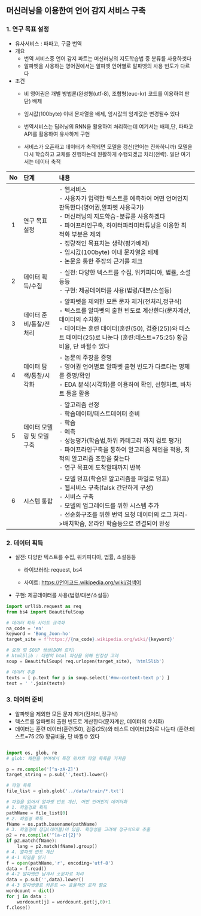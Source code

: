 ## 머신러닝을 이용한여 언어 감지 서비스 구축

### 1.  연구 목표 설정

- 유사서비스 : 파파고, 구글 번역
- 개요
    - 번역 서비스중 언어 감지 파트는 머신러닝의 지도학습법 중 분류를 사용하겟다
    - 알파벳을 사용하는 영어권에서는 알파벳 언어별로 알파벳의 사용 빈도가 다르다
- 조건
    - 비 영어권은 개별 방법론(완성형(utf-8), 조합형(euc-kr) 코드를 이용하여 판단) 배제
    
    - 임시값(100byte) 이내 문자열을 배제, 임시값의 임계값은 변경될수 있다
    
    - 번역서비스는 딥러닝의 RNN을 활용하여 처리하는데 여기서는 배제,단, 파파고 API를 활용하여 유사하게 구현
    
    - 서비스가 오픈하고 데이터가 축적되면 모델을 갱신(언어는 진화하니까) 모델을 다시 학습하고 교체를 진행하는데 원활하게 수행되겠금 처리(전략). 일단 여기서는 데이터 축적
    
      

|  No  | 단계                       | 내용                                                         |
| :--: | :------------------------- | :----------------------------------------------------------- |
|  1   | 연구 목표 설정             | - 웹서비스<br>- 사용자가 입력한 텍스트를 예측하여 어떤 언어인지 판독한다(영어권,알파벳 사용국가)<br>- 머신러닝의 지도학습-분류를 사용하겠다<br>- 파이프라인구축, 하이터파라미터튜닝을 이용한 최적화 부분은 제외<br>- 정량적인 목표치는 생략(평가배제)<br>- 임시값(100byte) 이내 문자열을 배제<br>- 논문을 통한 주장의 근거를 체크 |
|  2   | 데이터 획득/수집           | - 실전: 다양한 텍스트를 수집, 위키피디아, 법률, 소설등등<br>- 구현: 제공데이터를 사용(법령/대본/소설등) |
|  3   | 데이터 준비/통찰/전처리    | - 알파벳을 제외한 모든 문자 제거(전처리,정규식)<br>- 텍스트를 알파벳의 출현 빈도로 계산한다(문자계산, 데이터의 수치화)<br>- 데이터는 훈련 데이터(훈련(50), 검증(25))와 테스트 데이터(25)로 나눈다 (훈련:테스트=75:25) 황금비율, 단 바뀔수 있다 |
|  4   | 데이터 탐색/통찰/시각화    | - 논문의 주장을 증명<br>- 영어권 언어별로 알파벳 출현 빈도가 다르다는 명제를 증명/확인<br>- EDA 분석(시각화)를 이용하여 확인, 선형차트, 바차트 등을 활용 |
|  5   | 데이터 모델링 및 모델 구축 | - 알고리즘 선정<br>- 학습데이터/테스트데이터 준비<br>- 학습<br>- 예측<br>- 성능평가(학습법,하위 카테고리 까지 검토 평가)<br>- 파이프라인구축을 통하여 알고리즘 체인을 적용, 최적의 알고리즘 조합을 찾는다<br>- 연구 목표에 도착할때까지 반복 |
|  6   | 시스템 통합                | - 모델 덤프(학습된 알고리즘을 파일로 덤프)<br>- 웹서비스 구축(falsk 간단하게 구성)<br>- 서비스 구축<br>- 모델의 업그레이드를 위한 시스템 추가<br>- 선순화구조를 위한 번역 요청 데이터의 로그 처리->배치학습, 온라인 학습등으로 연결되어 완성 |



### 2.  데이터 획득

- 실전: 다양한 텍스트를 수집, 위키피디아, 법률, 소설등등<br>

  - 라이브러리: request, bs4<br>

  - 사이트: https://언어코드.wikipedia.org/wiki/검색어

- 구현: 제공데이터를 사용(법령/대본/소설등)

```python
import urllib.request as req
from bs4 import BeautifulSoup

# 데이터 획득 사이트 규격화
na_code = 'en'
keyword = 'Bong_Joon-ho'
target_site = f'https://{na_code}.wikipedia.org/wiki/{keyword}'

# 요청 및 SOUP 생성(DOM 트리)
# html5lib : 대량의 html 파싱을 위해 안정성 고려
soup = BeautifulSoup( req.urlopen(target_site), 'html5lib')

# 데이터 추출
texts = [ p.text for p in soup.select('#mw-content-text p') ]
text = ' '.join(texts)
```



### 3.  데이터 준비

- 알파벳을 제외한 모든 문자 제거(전처리,정규식)<br>
- 텍스트를 알파벳의 출현 빈도로 계산한다(문자계산, 데이터의 수치화)<br>
- 데이터는 훈련 데이터(훈련(50), 검증(25))와 테스트 데이터(25)로 나눈다 (훈련:테스트=75:25) 황금비율, 단 바뀔수 있다

```python

import os, glob, re
# glob: 패턴을 부여해서 특정 위치의 파일 목록을 가져옴

p = re.compile('[^a-zA-Z]')
target_string = p.sub('',text).lower()

# 파일 목록
file_list = glob.glob('../data/train/*.txt')

# 파일을 읽어서 알파벳 빈도 계산, 어떤 언어인지 데이터화
# 1. 파일경로 획득
pathName = file_list[0]
# 2. 파일명 획득
fName = os.path.basename(pathName)
# 3. 파일명에 정답(레이블)이 있음. 확장성을 고려해 정규식으로 추출
p2 = re.compile('^[a-z]{2}')
if p2.match(fName):
    lang = p2.match(fName).group()
# 4. 알파벳 빈도 계산
# 4-1 파일을 읽기
f = open(pathName,'r', encoding='utf-8')
data = f.read()
# 4-2 알파벳만 남겨서 소문자로 처리
data = p.sub('',data).lower()
# 4-3 알파벳별로 카운트 => 효율적인 로직 필요
wordcount = dict()
for j in data : 
    wordcount[j] = wordcount.get(j,0)+1
f.close()
```



